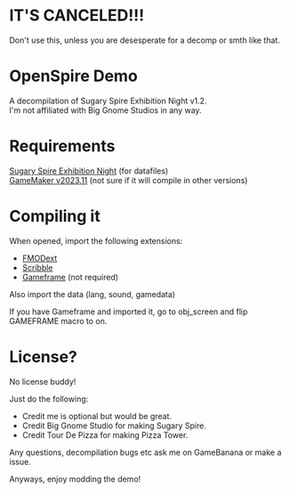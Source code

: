 # IT'S CANCELED!!!
Don't use this, unless you are desesperate for a decomp or smth like that.

# OpenSpire Demo
A decompilation of Sugary Spire Exhibition Night v1.2.\
I'm not affiliated with Big Gnome Studios in any way.

# Requirements
[Sugary Spire Exhibition Night](https://en-painter.itch.io/sugary-spire-exhibition-night) (for datafiles)\
[GameMaker v2023.11](https://gms.yoyogames.com/GameMaker-Installer-2023.11.1.129.exe) (not sure if it will compile in other versions)

# Compiling it
When opened, import the following extensions:
- [FMODext](https://github.com/YoYoGames/GMEXT-FMOD/releases/)
- [Scribble](https://github.com/JujuAdams/scribble/releases/)
- [Gameframe](https://yellowafterlife.itch.io/gamemaker-gameframe) (not required)

Also import the data (lang, sound, gamedata)

If you have Gameframe and imported it, go to obj_screen and flip GAMEFRAME macro to on.

# License?
No license buddy!

Just do the following:
- Credit me is optional but would be great.
- Credit Big Gnome Studio for making Sugary Spire.
- Credit Tour De Pizza for making Pizza Tower.

Any questions, decompilation bugs etc ask me on GameBanana or make a issue.

Anyways, enjoy modding the demo!
